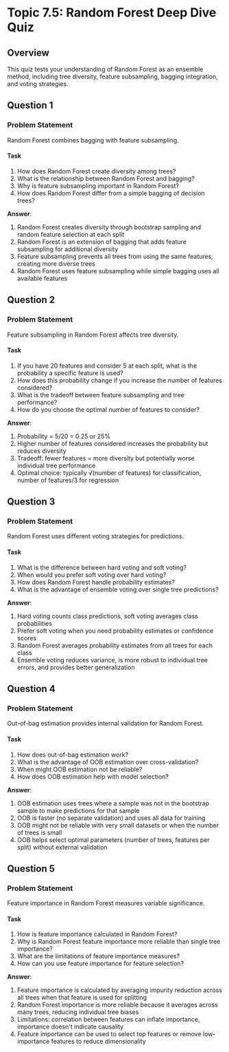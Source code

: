 # Topic 7.5: Random Forest Deep Dive Quiz

## Overview
This quiz tests your understanding of Random Forest as an ensemble method, including tree diversity, feature subsampling, bagging integration, and voting strategies.

## Question 1

### Problem Statement
Random Forest combines bagging with feature subsampling.

#### Task
1. How does Random Forest create diversity among trees?
2. What is the relationship between Random Forest and bagging?
3. Why is feature subsampling important in Random Forest?
4. How does Random Forest differ from a simple bagging of decision trees?

**Answer**:
1. Random Forest creates diversity through bootstrap sampling and random feature selection at each split
2. Random Forest is an extension of bagging that adds feature subsampling for additional diversity
3. Feature subsampling prevents all trees from using the same features, creating more diverse trees
4. Random Forest uses feature subsampling while simple bagging uses all available features

## Question 2

### Problem Statement
Feature subsampling in Random Forest affects tree diversity.

#### Task
1. If you have 20 features and consider 5 at each split, what is the probability a specific feature is used?
2. How does this probability change if you increase the number of features considered?
3. What is the tradeoff between feature subsampling and tree performance?
4. How do you choose the optimal number of features to consider?

**Answer**:
1. Probability = 5/20 = 0.25 or 25%
2. Higher number of features considered increases the probability but reduces diversity
3. Tradeoff: fewer features = more diversity but potentially worse individual tree performance
4. Optimal choice: typically √(number of features) for classification, number of features/3 for regression

## Question 3

### Problem Statement
Random Forest uses different voting strategies for predictions.

#### Task
1. What is the difference between hard voting and soft voting?
2. When would you prefer soft voting over hard voting?
3. How does Random Forest handle probability estimates?
4. What is the advantage of ensemble voting over single tree predictions?

**Answer**:
1. Hard voting counts class predictions, soft voting averages class probabilities
2. Prefer soft voting when you need probability estimates or confidence scores
3. Random Forest averages probability estimates from all trees for each class
4. Ensemble voting reduces variance, is more robust to individual tree errors, and provides better generalization

## Question 4

### Problem Statement
Out-of-bag estimation provides internal validation for Random Forest.

#### Task
1. How does out-of-bag estimation work?
2. What is the advantage of OOB estimation over cross-validation?
3. When might OOB estimation not be reliable?
4. How does OOB estimation help with model selection?

**Answer**:
1. OOB estimation uses trees where a sample was not in the bootstrap sample to make predictions for that sample
2. OOB is faster (no separate validation) and uses all data for training
3. OOB might not be reliable with very small datasets or when the number of trees is small
4. OOB helps select optimal parameters (number of trees, features per split) without external validation

## Question 5

### Problem Statement
Feature importance in Random Forest measures variable significance.

#### Task
1. How is feature importance calculated in Random Forest?
2. Why is Random Forest feature importance more reliable than single tree importance?
3. What are the limitations of feature importance measures?
4. How can you use feature importance for feature selection?

**Answer**:
1. Feature importance is calculated by averaging impurity reduction across all trees when that feature is used for splitting
2. Random Forest importance is more reliable because it averages across many trees, reducing individual tree biases
3. Limitations: correlation between features can inflate importance, importance doesn't indicate causality
4. Feature importance can be used to select top features or remove low-importance features to reduce dimensionality
